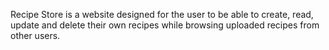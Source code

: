 Recipe Store is a website designed for the user to be able to create, read, update and delete their own recipes while browsing uploaded recipes from other users.
